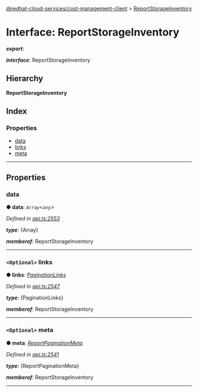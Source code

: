 [@redhat-cloud-services/cost-management-client](../README.md) > [ReportStorageInventory](../interfaces/reportstorageinventory.md)

# Interface: ReportStorageInventory

*__export__*: 

*__interface__*: ReportStorageInventory

## Hierarchy

**ReportStorageInventory**

## Index

### Properties

* [data](reportstorageinventory.md#data)
* [links](reportstorageinventory.md#links)
* [meta](reportstorageinventory.md#meta)

---

## Properties

<a id="data"></a>

###  data

**● data**: *`Array`<`any`>*

*Defined in [api.ts:2553](https://github.com/RedHatInsights/javascript-clients/blob/master/packages/cost-management/api.ts#L2553)*

*__type__*: {Array}

*__memberof__*: ReportStorageInventory

___
<a id="links"></a>

### `<Optional>` links

**● links**: *[PaginationLinks](paginationlinks.md)*

*Defined in [api.ts:2547](https://github.com/RedHatInsights/javascript-clients/blob/master/packages/cost-management/api.ts#L2547)*

*__type__*: {PaginationLinks}

*__memberof__*: ReportStorageInventory

___
<a id="meta"></a>

### `<Optional>` meta

**● meta**: *[ReportPaginationMeta](reportpaginationmeta.md)*

*Defined in [api.ts:2541](https://github.com/RedHatInsights/javascript-clients/blob/master/packages/cost-management/api.ts#L2541)*

*__type__*: {ReportPaginationMeta}

*__memberof__*: ReportStorageInventory

___

